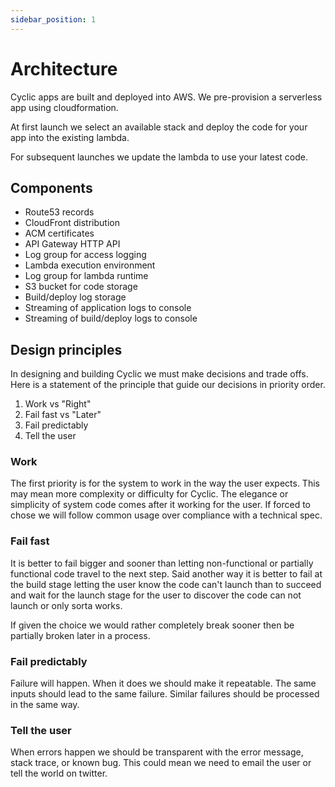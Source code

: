 ```yaml
---
sidebar_position: 1
---
```


# Architecture

Cyclic apps are built and deployed into AWS. We pre-provision a serverless app using cloudformation.

At first launch we select an available stack and deploy the code for your app into the existing lambda.

For subsequent launches we update the lambda to use your latest code.

## Components

- Route53 records
- CloudFront distribution
- ACM certificates
- API Gateway HTTP API
- Log group for access logging
- Lambda execution environment
- Log group for lambda runtime
- S3 bucket for code storage
- Build/deploy log storage
- Streaming of application logs to console
- Streaming of build/deploy logs to console

## Design principles

In designing and building Cyclic we must make decisions and trade offs. Here is a statement of the principle that guide our decisions in priority order.

1. Work vs "Right"
2. Fail fast vs "Later"
3. Fail predictably
4. Tell the user

### Work

The first priority is for the system to work in the way the user expects. This may mean more complexity or difficulty for Cyclic. The elegance or simplicity of system code comes after it working for the user. If forced to chose we will follow common usage over compliance with a technical spec.

### Fail fast

It is better to fail bigger and sooner than letting non-functional or partially functional code travel to the next step. Said another way it is better to fail at the build stage letting the user know the code can't launch than to succeed and wait for the launch stage for the user to discover the code can not launch or only sorta works.

If given the choice we would rather completely break sooner then be partially broken later in a process.

### Fail predictably

Failure will happen. When it does we should make it repeatable. The same inputs should lead to the same failure. Similar failures should be processed in the same way.

### Tell the user

When errors happen we should be transparent with the error message, stack trace, or known bug. This could mean we need to email the user or tell the world on twitter.
